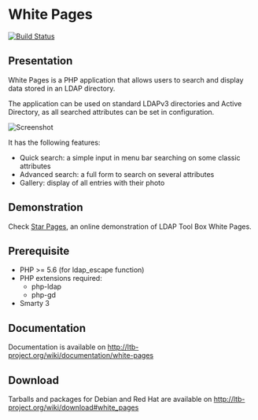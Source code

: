 # White Pages

[![Build Status](https://travis-ci.org/ltb-project/white-pages.svg?branch=master)](https://travis-ci.org/ltb-project/white-pages)

## Presentation

White Pages is a PHP application that allows users to search and display data stored in an LDAP directory.

The application can be used on standard LDAPv3 directories and Active Directory, as all searched attributes can be set in configuration.

![Screenshot](http://ltb-project.org/wiki/_media/documentation/white-pages/0.1/wp_0_1_full_display.png?w=800&h=666&tok=d5e203)

It has the following features:
* Quick search: a simple input in menu bar searching on some classic attributes
* Advanced search: a full form to search on several attributes
* Gallery: display of all entries with their photo

## Demonstration

Check [Star Pages](http://ltb-project.org/star-pages/), an online demonstration of LDAP Tool Box White Pages.

## Prerequisite

* PHP >= 5.6 (for ldap_escape function)
* PHP extensions required:
  * php-ldap
  * php-gd
* Smarty 3

## Documentation

Documentation is available on http://ltb-project.org/wiki/documentation/white-pages

## Download

Tarballs and packages for Debian and Red Hat are available on http://ltb-project.org/wiki/download#white_pages
